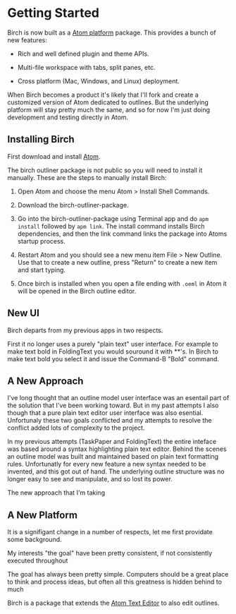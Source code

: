 # Getting Started

Birch is now built as a [Atom platform](https://atom.io/) package. This
provides a bunch of new features:

- Rich and well defined plugin and theme APIs.

- Multi-file workspace with tabs, split panes, etc.

- Cross platform (Mac, Windows, and Linux) deployment.

When Birch becomes a product it's likely that I'll fork and create a
customized version of Atom dedicated to outlines. But the underlying platform
will stay pretty much the same, and so for now I'm just doing development
and testing directly in Atom.

## Installing Birch

First download and install [Atom](https://atom.io/).

The birch outliner package is not public so you will need to install it
manually. These are the steps to manually install Birch:

1. Open Atom and choose the menu Atom > Install Shell Commands.

2. Download the birch-outliner-package.

3. Go into the birch-outliner-package using Terminal app and do `apm install`
   followed by `apm link`. The install command installs Birch dependencies, and
   then the link command links the package into Atoms startup process.

4. Restart Atom and you should see a new menu item File > New Outline. Use
   that to create a new outline, press "Return" to create a new item and start
   typing.

5. Once birch is installed when you open a file ending with `.oeml` in Atom it
   will be opened in the Birch outline editor.

## New UI

Birch departs from my previous apps in two respects.

First it no longer uses a purely "plain text" user interface. For example to
make text bold in FoldingText you would souround it with **'s. In Birch to
make text bold you select it and issue the Command-B "Bold" command.



## A New Approach

I've long thought that an outline model user interface was an esentail part of
the solution that I've been working toward. But in my past attempts I also
though that a pure plain text editor user interface was also esential.
Unfortunaly these two goals conflicted and my attempts to resolve the conflict
added lots of complexity to the project.

In my previous attempts (TaskPaper and FoldingText) the entire inteface was
based around a syntax highlighting plain text editor. Behind the scenes an
outline model was built and maintained based on plain text formatting rules.
Unfortunatly for every new feature a new syntax needed to be invented, and
this got out of hand. The underlying outline structure was no longer easy to
see and manipulate, and so lost its power.

The new approach that I'm taking

## A New Platform

It is a signifigant change in a number of respects, let me
first providate some background.

My interests "the goal" have been pretty consistent, if not consistently
executed throughout

The goal has always been pretty simple. Computers should be a great place to
think and process ideas, but often all this greatness is hidden behind to much

Birch is a package that extends the [Atom Text Editor](https://atom.io) to
also edit outlines.
